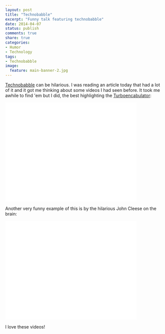 ```yaml
---
layout: post
title: "Technobabble"
excerpt: "Funny talk featuring technobabble"
date: 2014-04-07
status: publish
comments: true
share: true
categories:
- Humor
- Technology
tags:
- Technobabble
image:
  feature: main-banner-2.jpg
---
```


<a href="http://en.wikipedia.org/wiki/Technobabble" target="_blank">Technobabble</a> can be hilarious. I was reading an article today that had a lot of it and it got me thinking about some videos I had seen before. It took me awhile to find 'em but I did, the best highlighting the <a href="http://en.wikipedia.org/wiki/Turboencabulator" target="_blank">Turboencabulator</a>:

<iframe width="420" height="315" src="//www.youtube.com/embed/rLDgQg6bq7o" frameborder="0" allowfullscreen></iframe>

Another very funny example of this is by the hilarious John Cleese on the brain:

<iframe width="420" height="315" src="//www.youtube.com/embed/FQjgsQ5G8ug" frameborder="0" allowfullscreen></iframe>

I love these videos!
